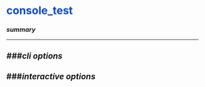 # <span style="color: #0048d8">**console_test**</span>

### *summary*
---


*###cli options*
---


###*interactive options*
---

